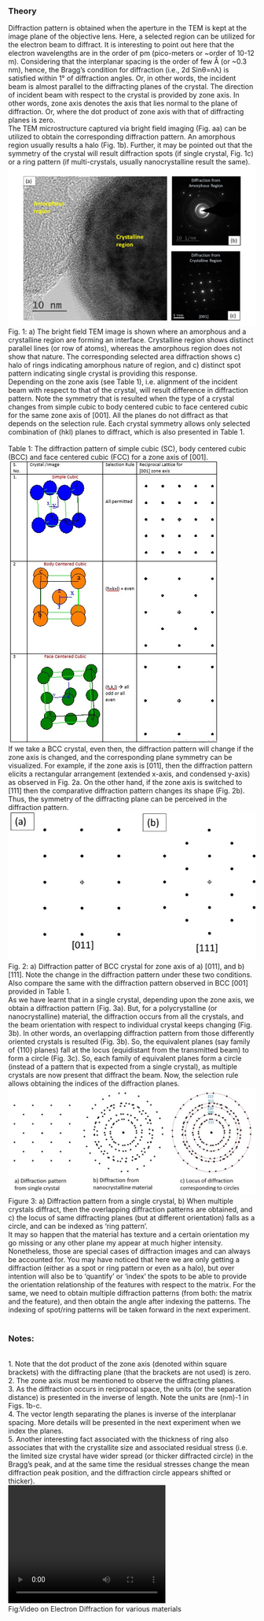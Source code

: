 <h3>Theory</h3>
Diffraction pattern is obtained when the aperture in the TEM is kept at the image plane of the objective lens. Here, a selected region can be utilized for the electron beam to diffract. It is interesting to point out here that the electron wavelengths are in the order of pm (pico-meters or ~order of 10-12 m). Considering that the interplanar spacing is the order of few Å (or ~0.3 nm), hence, the Bragg’s condition for diffraction (i.e., 2d Sinθ=nλ) is satisfied within 1° of diffraction angles. Or, in other words, the incident beam is almost parallel to the diffracting planes of the crystal. The direction of incident beam with respect to the crystal is provided by zone axis. In other words, zone axis denotes the axis that lies normal to the plane of diffraction. Or, where the dot product of zone axis with that of diffracting planes is zero.
<br>
The TEM microstructure captured via bright field imaging (Fig. aa) can be utilized to obtain the corresponding diffraction pattern. An amorphous region usually results a halo (Fig. 1b). Further, it may be pointed out that the symmetry of the crystal will result diffraction spots (if single crystal, Fig. 1c) or a ring pattern (if multi-crystals, usually nanocrystalline result the same). 
<img src='images/fig8.PNG'><br/>
Fig. 1: a) The bright field TEM image is shown where an amorphous and a crystalline region are forming an interface. Crystalline region shows distinct parallel lines (or row of atoms), whereas the amorphous region does not show that nature. The corresponding selected area diffraction shows c) halo of rings indicating amorphous nature of region, and c) distinct spot pattern indicating single crystal is providing this response.<br>
Depending on the zone axis (see Table 1), i.e. alignment of the incident beam with respect to that of the crystal, will result difference in diffraction pattern. Note the symmetry that is resulted when the type of a crystal changes from simple cubic to body centered cubic to face centered cubic for the same zone axis of [001]. All the planes do not diffract as that depends on the selection rule. Each crystal symmetry allows only selected combination of (hkl) planes to diffract, which is also presented in Table 1.
<br><br>
Table 1: The diffraction pattern of simple cubic (SC), body centered cubic (BCC) and face centered cubic (FCC) for a zone axis of [001].
<br>
<img src='images/fig9.jpg'>
<br>
If we take a BCC crystal, even then, the diffraction pattern will change if the zone axis is changed, and the corresponding plane symmetry can be visualized. For example, if the zone axis is [011], then the diffraction pattern elicits a rectangular arrangement (extended x-axis, and condensed y-axis) as observed in Fig. 2a. On the other hand, if the zone axis is switched to [111] then the comparative diffraction pattern changes its shape (Fig. 2b). Thus, the symmetry of the diffracting plane can be perceived in the diffraction pattern.
<br>
<img src='images/8.jpg'>
<br>
Fig. 2: a) Diffraction patter of BCC crystal for zone axis of a) [011], and b) [111]. Note the change in the diffraction pattern under these two conditions. Also compare the same with the diffraction pattern observed in BCC [001] provided in Table 1.
<br>
As we have learnt that in a single crystal, depending upon the zone axis, we obtain a diffraction pattern (Fig. 3a). But, for a polycrystalline (or nanocrystalline) material, the diffraction occurs from all the crystals, and the beam orientation with respect to individual crystal keeps changing (Fig. 3b). In other words, an overlapping diffraction pattern from those differently oriented crystals is resulted (Fig. 3b). So, the equivalent planes (say family of {110} planes) fall at the locus (equidistant from the transmitted beam) to form a circle (Fig. 3c). So, each family of equivalent planes form a circle (instead of a pattern that is expected from a single crystal), as multiple crystals are now present that diffract the beam. Now, the selection rule allows obtaining the indices of the diffraction planes. 
<br>
<img src='images/9.jpg'>
<br>
Figure 3: a) Diffraction pattern from a single crystal, b) When multiple crystals diffract, then the overlapping diffraction patterns are obtained, and c) the locus of same diffracting planes (but at different orientation) falls as a circle, and can be indexed as ‘ring pattern’.
<br>
It may so happen that the material has texture and a certain orientation my go missing or any other plane my appear at much higher intensity. Nonetheless, those are special cases of diffraction images and can always be accounted for. You may have noticed that here we are only getting a diffraction (either as a spot or ring pattern or even as a halo), but over intention will also be to ‘quantify’ or ‘index’ the spots to be able to provide the orientation relationship of the features with respect to the matrix. For the same, we need to obtain multiple diffraction patterns (from both: the matrix and the feature), and then obtain the angle after indexing the patterns. The indexing of spot/ring patterns will be taken forward in the next experiment.
<br>
<br>

<h3> Notes:</h3>
<br>
1.	Note that the dot product of the zone axis (denoted within square brackets) with the diffracting plane (that the brackets are not used) is zero.<br>
2.	The zone axis must be mentioned to observe the diffracting planes.<br>
3.	As the diffraction occurs in reciprocal space, the units (or the separation distance) is presented in the inverse of length. Note the units are (nm)-1 in Figs. 1b-c.<br>
4.	The vector length separating the planes is inverse of the interplanar spacing. More details will be presented in the next experiment when we index the planes.<br>
5.	Another interesting fact associated with the thickness of ring also associates that with the crystallite size and associated residual stress (i.e. the limited size crystal have wider spread (or thicker diffracted circle) in the Bragg’s peak, and at the same time the residual stresses change the mean diffraction peak position, and the diffraction circle appears shifted or thicker).<br>
<video width="320" height="240" controls>
  <source src="images/exp7-DP symmetry.mp4" type="video/mp4">
  Your browser does not support the video tag.
</video><br>
Fig:Video on Electron Diffraction for various materials


